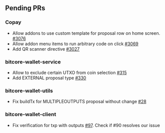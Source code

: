 ## Pending PRs

### Copay
- Allow addons to use custom template for proposal row on home screen. [#3076](https://github.com/bitpay/copay/pull/3076)
- Allow addon menu items to run arbitrary code on click [#3069](https://github.com/bitpay/copay/pull/3069)
- Add QR scanner directive [#3027](https://github.com/bitpay/copay/pull/3027)

### bitcore-wallet-service
 - Allow to exclude certain UTXO from coin selection [#315](https://github.com/bitpay/bitcore-wallet-service/pull/315)
 - Add EXTERNAL proposal type [#330](https://github.com/bitpay/bitcore-wallet-service/pull/330)
 
### bitcore-wallet-utils
 - Fix buildTx for MULTIPLEOUTPUTS proposal without change [#28](https://github.com/bitpay/bitcore-wallet-utils/pull/28)

### bitcore-wallet-client
- Fix verification for txp with outputs [#97](https://github.com/bitpay/bitcore-wallet-client/pull/97). Check if #90 resolves our issue
